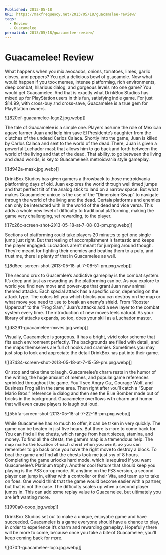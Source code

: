 ```yaml
---
Published: 2013-05-18
URL: https://maxfrequency.net/2013/05/18/guacamelee-review/
tags:
  - Review
  - Guacamelee
permalink: 2013/05/18/guacamelee-review/
---
```

# Guacamelee! Review

What happens when you mix avocados, onions, tomatoes, limes, garlic cloves, and peppers? You get a delicious bowl of guacamole. Now what would happen if you took memes, intense platforming, rich environments, deep combat, hilarious dialog, and gorgeous levels into one game? You would get Guacamelee. And that is exactly what DrinkBox Studios has mixed up for PlayStation users in this fun, satisfying indie game. For just $14.99, with cross-buy and cross-save, Guacamelee is a true gem for PlayStation owners.

![[820ef-guacamelee-logo2.jpg.webp]]

The tale of Guacamelee is a simple one. Players assume the role of Mexican agave farmer Juan and help him save El Presidente’s daughter from the clutches of the undead Carlos Calaca. Shortly into the game, Juan is killed by Carlos Calaca and sent to the world of the dead. There, Juan is given a powerful Luchador mask that allows him to go back and forth between the world of the living and that of the dead. That ability, to go between the living and dead worlds, is key to Guacamelee’s metroidvania style gameplay.

![[d942a-mask.jpg.webp]]

DrinkBox Studios has given gamers a throwback to those metroidvania platforming days of old. Juan explores the world through well timed jumps and that perfect tilt of the analog stick to land on a narrow space. But what makes Guacamelee unique is the use of the “Dimension-Swap” to navigate through the world of the living and the dead. Certain platforms and enemies can only be interacted with in the world of the dead and vice versa. This adds a whole new level of difficulty to traditional platforming, making the game very challenging, yet rewarding, to the player.

![[7c26c-screen-shot-2013-05-18-at-7-08-03-pm.png.webp]]

Sections of platforming could take players 20 minutes to get one single jump just right. But that feeling of accomplishment is fantastic and keeps the player engaged. Luchadors aren’t meant for jumping around though. They’re meant for fighting their enemies and beating them to a pulp, and trust me, there is plenty of that in Guacamelee as well.

![[8d5ec-screen-shot-2013-05-18-at-7-08-51-pm.png.webp]]

The second crux to Guacemlee’s addictive gameplay is the combat system. It’s deep and just as rewarding as the platforming can be. As you explore to world you find new move and power-ups that grant Juan new animal themed attacks. Each special attack has a specific color, depending on the attack type. The colors tell you which blocks you can destroy on the map or what move you need to use to break an enemy’s shield. From “Rooster Uppercut” to the “Frog Slam,” Juan’s attacks add a new layer to the combat system every time. The introduction of new moves feels natural. As your library of attacks expands, so too, does your skill as a Luchador master.

![[d8291-guacamelee-moves.jpg.webp]]

Visually, Guacamelee is gorgeous. It has a bright, vivid color scheme that fits each environment perfectly. The backgrounds are filled with detail, and the maps themselves are full of nooks and crannies. Sometimes you may just stop to look and appreciate the detail DrinkBox has put into their game.

![[37434-screen-shot-2013-05-18-at-7-15-59-pm.png.webp]]

Or stop and take time to laugh. Guacamelee’s charm rests in the humor of the writing, the huge amount of memes, and popular game references sprinkled throughout the game. You’ll see Angry Cat, Courage Wolf, and Business Frog all in the same area. Then right after you’ll catch a “Super Mario Bros.” reference in dialog and then see the Blue Bomber made out of bricks in the background. Guacamelee overflows with charm and humor that will even cause players to laugh out loud.

![[55bfa-screen-shot-2013-05-18-at-7-22-18-pm.png.webp]]

While Guacamelee has so much to offer, it can be taken in very quickly. The game can be beaten in just five hours. But there is more to come back for. You can find all the chests, which range from heart pieces, stamina, and money. To find all the chests, the game’s map is a tremendous help. The map marks the location of each chest when you see it, so you can remember to go back once you have the right move to destroy a block. To beat the game and find all the chests took me just shy of 8 hours. Completing the game unlocks hard mode, which is required if you want Guacamelee’s Platinum trophy. Another cool feature that should keep you playing is the PS3 co-op mode. At anytime on the PS3 version, a second player can jump in, either with a controller or their Vita, and team up to take on foes. One would think that the game would become easier with a partner, but that is not the case. The difficulty scales up when a second player jumps in. This can add some replay value to Guacamelee, but ultimately you are left wanting more.

![[990a0-coop.jpg.webp]]

DrinkBox Studios set out to make a unique, enjoyable game and have succeeded. Guacamelee is a game everyone should have a chance to play, in order to experience it’s charm and rewarding gameplay. Hopefully there will be more to come, because once you take a bite of Guacamelee, you’ll keep coming back for more.

![[070ff-guacamelee-logo.jpg.webp]]
